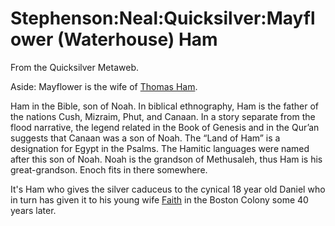 
# Stephenson:Neal:Quicksilver:Mayflower (Waterhouse) Ham

From the Quicksilver Metaweb.

Aside: Mayflower is the wife of [Thomas Ham](/thomas-ham).

Ham in the Bible, son of Noah. In biblical ethnography, Ham is the father of the nations Cush, Mizraim, Phut, and Canaan. In a story separate from the flood narrative, the legend related in the Book of Genesis and in the Qur’an suggests that Canaan was a son of Noah. The “Land of Ham” is a designation for Egypt in the Psalms. The Hamitic languages were named after this son of Noah. Noah is the grandson of Methusaleh, thus Ham is his great-grandson. Enoch fits in there somewhere.

It's Ham who gives the silver caduceus to the cynical 18 year old Daniel who in turn has given it to his young wife [Faith](/stephenson-neal-quicksilver-faith-page-waterhouse) in the Boston Colony some 40 years later.
